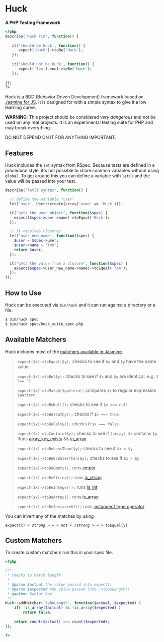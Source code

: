 # Huck
**A PHP Testing Framework**

```php
<?php
describe('Huck Fin', function() {
   
   it('should be Huck', function() {
      expect('Huck')->toBe('Huck'); 
   });
   
   it('should not be Huck', function() {
      expect('Tom')->not->toBe('Huck'); 
   });
    
});
?>
```

Huck is a BDD (Behavior Driven Development) framework based on [Jasmine for
JS][jasmine_url]. It is designed for with a simple syntax to give it a low
learning curve.

**WARNING**: This project should be considered _very dangerous_ and not be
used on any real projects. It is an experimental testing suite for PHP and may
break everything.

DO NOT DEPEND ON IT FOR ANYTHING IMPORTANT.

## Features

Huck includes the `let` syntax from RSpec. Because tests are defined in a
procedural style, it's not possible to share common variables without using `global`.
To get around this you can define a variable with `let()` and the value will be
passed into your test.

```php
describe("let() syntax", function() {

  // define the variable "user"
  let('user', User::create(array('name' => 'Huck')));

  it("gets the user object", function($spec) {
    expect($spec->user->name)->toEqual('Huck');
  });

  // it resolves closures
  let('user_new_name', function($spec) {
    $user = $spec->user;
    $user->name = 'Tom';
    return $user;
  });

  it("gets the value from a closure", function($spec) {
    expect($spec->user_new_name->name)->toEqual('Tom');
  });
});
```

## How to Use
Huck can be executed via `bin/huck` and it can run against a directory or a
file.

```bash
$ bin/huck spec
$ bin/huck spec/huck_suite_spec.php
```

## Available Matchers
Huck includes most of the [matchers available in Jasmine][jasmine_matchers].

> `expect($x)->toEqual($y);` checks to see if `$x` and `$y` have the same value
>
> `expect($x)->toBe($y);` checks to see if `$x` and `$y` are identical. e.g. `1 !== '1'`
>
> `expect($x)->toMatch($pattern);` compares `$x` to regular expression `$pattern`
>
> `expect($x)->toBeNull();` checks to see if `$x === null`
>
> `expect($x)->toBeTruthy();` checks if `$x === true`
>
> `expect($x)->toBeFalsy();` checks if `$x === false`
>
> `expect($x)->toContain($y);` checks to see if `(array) $x` contains `$y`. Runs [array_key_exists][array_key_exists] && [in_array][in_array]
>
> `expect($x)->toBeLessThan($y);` checks to see if `$x < $y`
>
> `expect($x)->toBeGreaterThan($y);` checks to see if `$x > $y`
>
> `expect($x)->toBeEmpty();` runs [empty][empty]
>
> `expect($x)->toBeString();` runs [is_string][is_string]
>
> `expect($x)->toBeInteger();` runs [is_int][is_int]
>
> `expect($x)->toBeArray();` runs [is_array][is_array]
>
> `expect($x)->toBeInstanceOf();` runs [instanceof type operator][instanceof]

You can invert any of the matches by using

<code>expect($x)<strong>->not</strong>->toEqual($y)</code>

## Custom Matchers
To create custom matchers run this in your spec file.

```php
<?php

/**
 * Checks to match length
 *
 * @param $actual the value passed into expect()
 * @param $expected the value passed into ->toBeLength()
 * @author Baylor Rae'
 */
Huck::addMatcher('toBeLength', function($actual, $expected) {
    if( !is_array($actual) && !is_array($expected) )
        return false;
    
    return count($actual) === count($expected);
});

?>
```

[jasmine_url]: https://github.com/pivotal/jasmine
[jasmine_matchers]: https://github.com/pivotal/jasmine/wiki/Matchers
[array_key_exists]: http://php.net/array_key_exists
[in_array]: http://php.net/in_array
[empty]: http://php.net/empty
[is_string]: http://php.net/is_string
[is_int]: http://php.net/is_int
[is_array]: http://php.net/is_array
[instanceof]: http://php.net/manual/en/language.operators.type.php
